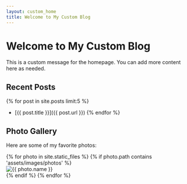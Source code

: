 ```yaml
---
layout: custom_home
title: Welcome to My Custom Blog
---
```


# Welcome to My Custom Blog

This is a custom message for the homepage. You can add more content here as needed.

## Recent Posts

{% for post in site.posts limit:5 %}
- [{{ post.title }}]({{ post.url }})
{% endfor %}

## Photo Gallery

Here are some of my favorite photos:

<div class="photo-gallery">
  {% for photo in site.static_files %}
    {% if photo.path contains 'assets/images/photos' %}
      <div class="photo">
        <img src="{{ photo.path | relative_url }}" alt="{{ photo.name }}">
      </div>
    {% endif %}
  {% endfor %}
</div>
